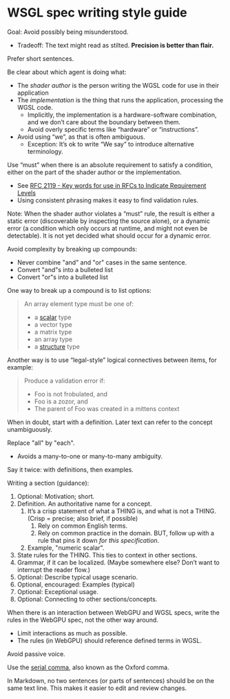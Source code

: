 # WSGL spec writing style guide

Goal:  Avoid possibly being misunderstood.
*   Tradeoff: The text might read as stilted.  **Precision is better than flair.**

Prefer short sentences.

Be clear about which agent is doing what:
*   The _shader author_ is the person writing the WGSL code for use in their application
*   The _implementation_ is the thing that runs the application, processing the WGSL code.
    *   Implicitly, the implementation is a hardware-software combination, and we don’t care about the boundary between them.
    *   Avoid overly specific terms like “hardware” or “instructions”.
*   Avoid using “we”, as that is often ambiguous.
    *   Exception: It’s ok to write “We say” to introduce alternative terminology.

Use “must” when there is an absolute requirement to satisfy a condition, either on the part of
the shader author or the implementation.
*   See  [RFC 2119 - Key words for use in RFCs to Indicate Requirement Levels](https://tools.ietf.org/html/rfc2119)
*   Using consistent phrasing makes it easy to find validation rules.

Note:  When the shader author violates a “must” rule,
the result is either a static error (discoverable by inspecting the source alone),
or a dynamic error (a condition which only occurs at runtime, and might not even be detectable).
It is not yet decided what should occur for a dynamic error.

Avoid complexity by breaking up compounds:
*   Never combine "and" and "or" cases in the same sentence.
*   Convert "and"s into a bulleted list
*   Convert "or"s into a bulleted list

One way to break up a compound is to list options:

> An array element type must be one of:
> *   a [scalar](https://gpuweb.github.io/gpuweb/wgsl.html#scalar) type
> *   a vector type
> *   a matrix type
> *   an array type
> *   a [structure](https://gpuweb.github.io/gpuweb/wgsl.html#structure) type

Another way is to use “legal-style” logical connectives between items, for example:

> Produce a validation error if:
> *   Foo is not frobulated, and
> *   Foo is a zozor, and
> *   The parent of Foo was created in a mittens context

When in doubt, start with a definition.
Later text can refer to the concept unambiguously.

Replace "all" by "each".
*   Avoids a many-to-one or many-to-many ambiguity.

Say it twice: with definitions, then examples.

Writing a section (guidance):
1. Optional: Motivation; short.
2. Definition.  An authoritative name for a concept.
    1. It’s a crisp statement of what a THING is, and what is not a THING. (Crisp = precise; also brief, if possible)
        1. Rely on common English terms.
        2. Rely on common practice in the domain. BUT, follow up with a rule that pins it down _for this specification_.
    2. Example, "numeric scalar".
3. State rules for the THING.  This ties to context in other sections.
4. Grammar, if it can be localized.  (Maybe somewhere else? Don’t want to interrupt the reader flow.)
5. Optional: Describe typical usage scenario.
6. Optional, encouraged: Examples (typical)
7. Optional: Exceptional usage.
8. Optional: Connecting to other sections/concepts.

When there is an interaction between WebGPU and WGSL specs,
write the rules in the WebGPU spec, not the other way around.
*   Limit interactions as much as possible.
*   The rules (in WebGPU) should reference defined terms in WGSL.

Avoid passive voice.

Use the [serial comma](https://en.wikipedia.org/wiki/Serial_comma), also known as the Oxford comma.

In Markdown, no two sentences (or parts of sentences) should be on the same text line.
This makes it easier to edit and review changes.
